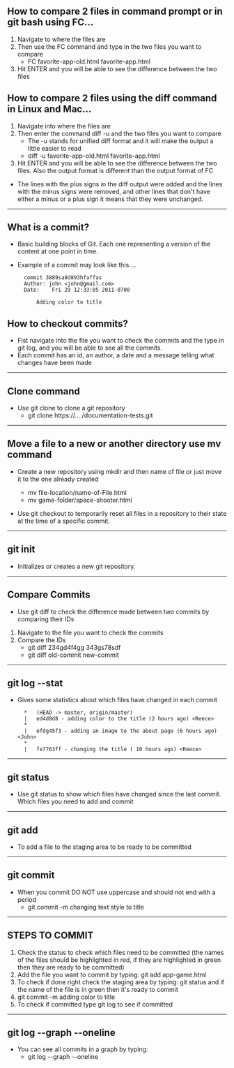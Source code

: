 ## How to compare 2 files in command prompt or in git bash using FC…
1. Navigate to where the files are
2. Then use the FC command and type in the two files you want to compare
    * FC favorite-app-old.html   favorite-app.html
4. Hit ENTER and you will be able to see the difference between the two files

## How to compare 2 files using the diff command in Linux and Mac…
1. Navigate into where the files are
2. Then enter the command diff -u and the two files you want to compare
    * The -u stands for unified diff format and it will make the output a little easier to read 
    * diff -u favorite-app-old.html  favorite-app.html
4. Hit ENTER and you will be able to see the difference between the two files. Also the output format is different than the output format of FC

* The lines with the plus signs in the diff output were added and the lines with the minus signs were removed, and other lines that don't have either a minus or a plus sign it means that they were unchanged.

---

## What is a commit? 

* Basic building blocks of Git. Each one representing a version of the content at one point in time.

* Example of a commit may look like this….

        commit 3889sa8d893hfaffas
        Author: john <john@gmail.com>
        Date:    Fri 29 12:33:05 2011-0700

            Adding color to title


## How to checkout commits?
* Fist navigate into the file you want to check the commits and the type in git log, and you will be able to see all the commits.
* Each commit has an id, an author, a date and a message telling what changes have been made

---

## Clone command
* Use git clone to clone a git repository
    * git clone https://…./documentation-tests.git

---

## Move a file to a new or another directory use mv command
* Create a new repository using mkdir and then name of file or just move it to the one already created
    * mv file-location/name-of-File.html
    * mv game-folder/space-shooter.html

* Use git checkout to temporarily reset all files in a repository to their state at the time of a specific commit.

---

## git init
* Initializes or creates a new git repository.

---

## Compare Commits
* Use git diff to check the difference made between two commits by comparing their IDs
1. Navigate to the file you want to check the commits
2. Compare the IDs 
    * git diff  234gd4f4gg  343gs78sdf
    * git diff  old-commit   new-commit

---

## git log --stat 
* Gives some statistics about which files have changed in each commit

        *   (HEAD -> master, origin/master)
        |   ed4d8d8 - adding color to the title (2 hours ago) <Reece>
        *   
        |   efdg45f3 - adding an image to the about page (6 hours ago) <John>
        *
        |   fe7763ff - changing the title ( 10 hours ago) <Reece>

---

## git status
* Use git status to show which files have changed since the last commit. Which files you need to add and commit

---

## git add
* To add a file to the staging area to be ready to be committed

---

## git commit
* When you commit DO NOT use uppercase and should not end with a period
	* git commit -m changing text style to title

---

## STEPS TO COMMIT
1. Check the status to check which files need to be committed (the names of the files should be highlighted in red, if they are highlighted in green then they are ready to be committed)
2. Add the file you want to commit by typing:  git add app-game.html
3. To check if done right check the staging area by typing:  git status and if the name of the file is in green then it's ready to commit
4. git commit -m adding color to title
5. To check if committed type git log to see if committed

---

## git log --graph --oneline
* You can see all commits in a graph by typing:
	* git log --graph --oneline
